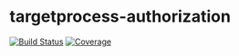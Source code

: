 # targetprocess-authorization

[![Build Status](https://travis-ci.org/go-on-blog/targetprocess-authorization.svg?branch=master)](https://travis-ci.org/go-on-blog/targetprocess-authorization)
[![Coverage](https://codecov.io/gh/go-on-blog/targetprocess-authorization/branch/master/graph/badge.svg)](https://codecov.io/gh/go-on-blog/targetprocess-authorization)

